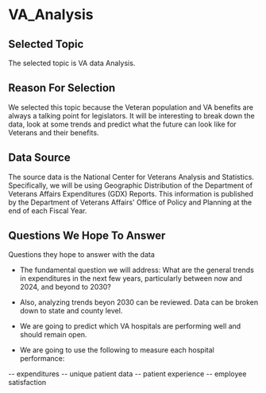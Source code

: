 # VA_Analysis
## Selected Topic
The selected topic is VA data Analysis.

## Reason For Selection
We selected this topic because the Veteran population and VA benefits are always a talking point for legislators. It will be interesting to break down the data, look at some trends and predict what the future can look like for Veterans and their benefits.

## Data Source
The source data is the National Center for Veterans Analysis and Statistics. Specifically, we will be using Geographic Distribution of the Department of Veterans Affairs Expenditures (GDX) Reports. This information is published by the Department of Veterans Affairs' Office of Policy and Planning at the end of each Fiscal Year.

## Questions We Hope To Answer
Questions they hope to answer with the data

- The fundamental question we will address: What are the general trends in expenditures in the next few years, particularly between now and 2024, and beyond to 2030?

- Also, analyzing trends beyon 2030 can be reviewed. Data can be broken down to state and county level.

- We are going to predict which VA hospitals are performing well and should remain open. 

- We are going to use the following to measure each hospital performance:

-- expenditures
-- unique patient data
-- patient experience
-- employee satisfaction
